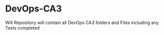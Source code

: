 # DevOps-CA3
Will Repository will contain all DevOps CA3 folders and Files including any Tests completed



